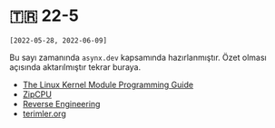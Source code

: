 # 🇹🇷 22-5

`[2022-05-28, 2022-06-09]`

Bu sayı zamanında `asynx.dev` kapsamında hazırlanmıştır. Özet olması açısında
aktarılmıştır tekrar buraya.

- [The Linux Kernel Module Programming Guide](https://sysprog21.github.io/lkmpg/)
- [ZipCPU](https://zipcpu.com/)
- [Reverse Engineering](https://github.com/mytechnotalent/Reverse-Engineering)
- [terimler.org](https://terimler.org/)
